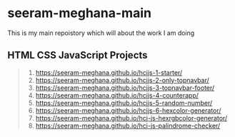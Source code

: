 # seeram-meghana-main
This is my main repoistory which will about the work I am doing

## HTML CSS JavaScript Projects 

> 1. <https://seeram-meghana.github.io/hcjjs-1-starter/>
> 1. <https://seeram-meghana.github.io/hcjjs-2-only-topnavbar/>
> 1. <https://seeram-meghana.github.io/hcjjs-3-topnavbar-footer/>
> 1. <https://seeram-meghana.github.io/hcjjs-4-counterapp/>
> 1. <https://seeram-meghana.github.io/hcjjs-5-random-number/>
> 1. <https://seeram-meghana.github.io/hcjjs-6-hexcolor-generator/>
> 1. <https://seeram-meghana.github.io/hcj-js-hexrgbcolor-generator/>
> 1. <https://seeram-meghana.github.io/hcj-js-palindrome-checker/>















